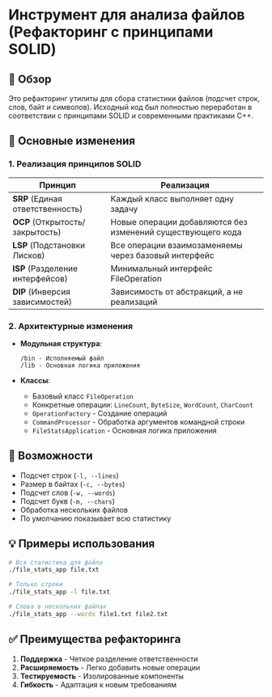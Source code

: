 # Инструмент для анализа файлов (Рефакторинг с принципами SOLID)

## 📌 Обзор

Это рефакторинг утилиты для сбора статистики файлов (подсчет строк, слов, байт и символов). Исходный код был полностью переработан в соответствии с принципами SOLID и современными практиками C++.

## 🔧 Основные изменения

### 1. Реализация принципов SOLID

| Принцип  | Реализация |
|------------|------------------------|
| **SRP** (Единая ответственность) | Каждый класс выполняет одну задачу |
| **OCP** (Открытость/закрытость) | Новые операции добавляются без изменений существующего кода |
| **LSP** (Подстановки Лисков) | Все операции взаимозаменяемы через базовый интерфейс |
| **ISP** (Разделение интерфейсов) | Минимальный интерфейс FileOperation |
| **DIP** (Инверсия зависимостей) | Зависимость от абстракций, а не реализаций |

### 2. Архитектурные изменения

- **Модульная структура**:
  ```
  /bin - Исполняемый файл
  /lib - Основная логика приложения
  ```

- **Классы**:
  - Базовый класс `FileOperation`
  - Конкретные операции: `LineCount`, `ByteSize`, `WordCount`, `CharCount`
  - `OperationFactory` - Создание операций
  - `CommandProcessor` - Обработка аргументов командной строки
  - `FileStatsApplication` - Основная логика приложения

## 🚀 Возможности

- Подсчет строк (`-l, --lines`)
- Размер в байтах (`-c, --bytes`)
- Подсчет слов (`-w, --words`) 
- Подсчет букв (`-m, --chars`)
- Обработка нескольких файлов
- По умолчанию показывает всю статистику

## 💡 Примеры использования

```bash
# Вся статистика для файла
./file_stats_app file.txt

# Только строки
./file_stats_app -l file.txt

# Слова в нескольких файлах
./file_stats_app --words file1.txt file2.txt
```

## ✅ Преимущества рефакторинга

1. **Поддержка** - Четкое разделение ответственности
2. **Расширяемость** - Легко добавить новые операции
3. **Тестируемость** - Изолированные компоненты
4. **Гибкость** - Адаптация к новым требованиям
